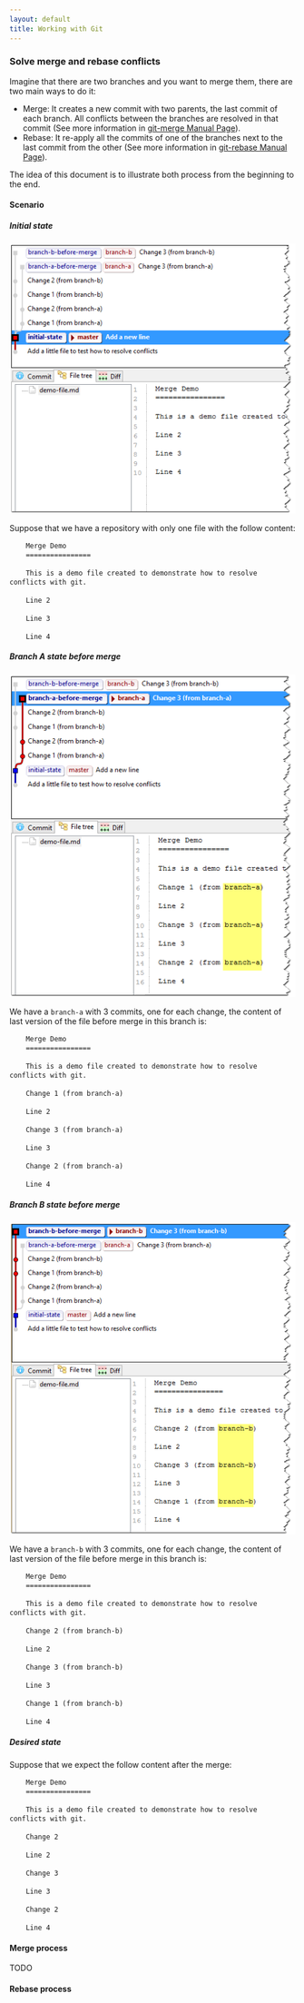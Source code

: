 ```yaml
---
layout: default
title: Working with Git
---
```


### Solve merge and rebase conflicts

Imagine that there are two branches and you want to merge them, there are two main ways to do it:

* Merge: It creates a new commit with two parents, the last commit of each branch. All conflicts between the branches are resolved in that commit (See more information in [git-merge Manual Page](http://git-scm.com/docs/git-merge)).
* Rebase: It re-apply all the commits of one of the branches next to the last commit from the other (See more information in [git-rebase Manual Page](http://git-scm.com/docs/git-rebase)).

The idea of this document is to illustrate both process from the beginning to the end.

#### Scenario

##### Initial state

![Initial state](solve-conflicts-01-initial-status.png)

Suppose that we have a repository with only one file with the follow content:

```
    Merge Demo
    ================

    This is a demo file created to demonstrate how to resolve conflicts with git.

    Line 2

    Line 3

    Line 4
```

##### Branch A state before merge

![Branch A before merge](solve-conflicts-02-branch-a-before-merge.png)

We have a `branch-a` with 3 commits, one for each change, the content of last version of the file before merge in this branch is:

```
    Merge Demo
    ================
    
    This is a demo file created to demonstrate how to resolve conflicts with git.
    
    Change 1 (from branch-a)
    
    Line 2
    
    Change 3 (from branch-a)
    
    Line 3
    
    Change 2 (from branch-a)
    
    Line 4
```


##### Branch B state before merge

![Branch B before merge](solve-conflicts-03-branch-b-before-merge.png)

We have a `branch-b` with 3 commits, one for each change, the content of last version of the file before merge in this branch is:

```
    Merge Demo
    ================
    
    This is a demo file created to demonstrate how to resolve conflicts with git.
    
    Change 2 (from branch-b)
    
    Line 2
    
    Change 3 (from branch-b)
    
    Line 3
    
    Change 1 (from branch-b)
    
    Line 4
```

##### Desired state

Suppose that we expect the follow content after the merge:

```
    Merge Demo
    ================
    
    This is a demo file created to demonstrate how to resolve conflicts with git.
    
    Change 2
    
    Line 2
    
    Change 3
    
    Line 3
    
    Change 2
    
    Line 4
```

#### Merge process

TODO

#### Rebase process

